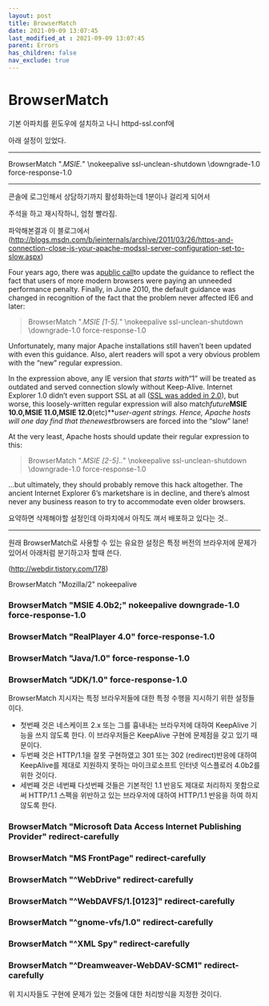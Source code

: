 ```yaml
---
layout: post
title: BrowserMatch
date: 2021-09-09 13:07:45
last_modified_at : 2021-09-09 13:07:45
parent: Errors
has_children: false
nav_exclude: true
---
```


# BrowserMatch

기본 아파치를 윈도우에 설치하고 나니 httpd-ssl.conf에

아래 설정이 있었다.

- --------------------

BrowserMatch ".*MSIE.*" \nokeepalive ssl-unclean-shutdown \downgrade-1.0 force-response-1.0

- --------------------

콘솔에 로그인해서 상담하기까지 활성화하는데 1분이나 걸리게 되어서

주석을 하고 재시작하니, 엄청 빨라짐.

파악해본결과 이 블로그에서 (http://blogs.msdn.com/b/ieinternals/archive/2011/03/26/https-and-connection-close-is-your-apache-modssl-server-configuration-set-to-slow.aspx)

Four years ago, there was a[public call](https://www.blogger.com/blog/post/edit/2689228726924373128/658335713030481387#)to update the guidance to reflect the fact that users of more modern browsers were paying an unneeded performance penalty. Finally, in June 2010, the default guidance was changed in recognition of the fact that the problem never affected IE6 and later:

> BrowserMatch ".*MSIE [1-5].*" \nokeepalive ssl-unclean-shutdown \downgrade-1.0 force-response-1.0
> 

Unfortunately, many major Apache installations still haven’t been updated with even this guidance. Also, alert readers will spot a very obvious problem with the “new” regular expression.

In the expression above, any IE version that *starts with*“1” will be treated as outdated and served connection slowly without Keep-Alive. Internet Explorer 1.0 didn’t even support SSL at all ([SSL was added in 2.0](https://www.blogger.com/blog/post/edit/2689228726924373128/658335713030481387#)), but worse, this loosely-written regular expression will also match*future***MSIE 10.0,MSIE 11.0,MSIE 12.0**(etc)****user-agent strings. Hence, Apache hosts will one day find that the*newest*browsers are forced into the “slow” lane!

At the very least, Apache hosts should update their regular expression to this:

> BrowserMatch ".*MSIE [2-5]\..*" \nokeepalive ssl-unclean-shutdown \downgrade-1.0 force-response-1.0
> 

…but ultimately, they should probably remove this hack altogether. The ancient Internet Explorer 6’s marketshare is in decline, and there’s almost never any business reason to try to accommodate even older browsers.

요약하면 삭제해야할 설정인데 아파치에서 아직도 껴서 배포하고 있다는 것..

- --------------

원래 BrowserMatch로 사용할 수 있는 유요한 설정은 특정 버전의 브라우저에 문제가 있어서 아래처럼 분기하고자 할때 쓴다.

(http://webdir.tistory.com/178)

BrowserMatch "Mozilla/2" nokeepalive

### BrowserMatch "MSIE 4\.0b2;" nokeepalive downgrade-1.0 force-response-1.0

### BrowserMatch "RealPlayer 4\.0" force-response-1.0

### BrowserMatch "Java/1\.0" force-response-1.0

### BrowserMatch "JDK/1\.0" force-response-1.0

BrowserMatch 지시자는 특정 브라우저들에 대한 특정 수행을 지시하기 위한 설정들이다.

- 첫번째 것은 네스케이프 2.x 또는 그를 흉내내는 브라우저에 대하여 KeepAlive 기능을 쓰지 않도록 한다. 이 브라우저들은 KeepAlive 구현에 문제점을 갖고 있기 때문이다.
- 두번째 것은 HTTP/1.1을 잘못 구현하였고 301 또는 302 (redirect)반응에 대하여 KeepAlive를 제대로 지원하지 못하는 마이크로소프트 인터넷 익스플로러 4.0b2를 위한 것이다.
- 세번째 것은 네번째 다섯번째 것들은 기본적인 1.1 반응도 제대로 처리하지 못함으로써 HTTP/1.1 스펙을 위반하고 있는 브라우저에 대하여 HTTP/1.1 반응을 하여 하지 않도록 한다.

### BrowserMatch "Microsoft Data Access Internet Publishing Provider" redirect-carefully

### BrowserMatch "MS FrontPage" redirect-carefully

### BrowserMatch "^WebDrive" redirect-carefully

### BrowserMatch "^WebDAVFS/1.[0123]" redirect-carefully

### BrowserMatch "^gnome-vfs/1.0" redirect-carefully

### BrowserMatch "^XML Spy" redirect-carefully

### BrowserMatch "^Dreamweaver-WebDAV-SCM1" redirect-carefully

위 지시자들도 구현에 문제가 있는 것들에 대한 처리방식을 지정한 것이다.